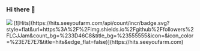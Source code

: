 ### Hi there 👋



<div>
<img src="https://img.shields.io/github/followers/LCJJam?style=flat">
[![Hits](https://hits.seeyoufarm.com/api/count/incr/badge.svg?style=flat&url=https%3A%2F%2Fimg.shields.io%2Fgithub%2Ffollowers%2FLCJJam&count_bg=%233D46C8&title_bg=%23555555&icon=&icon_color=%23E7E7E7&title=hits&edge_flat=false)](https://hits.seeyoufarm.com)
</div>

<!--
**LCJJam/LCJJam** is a ✨ _special_ ✨ repository because its `README.md` (this file) appears on your GitHub profile.

Here are some ideas to get you started:

- 🔭 I’m currently working on ...
- 🌱 I’m currently learning ...
- 👯 I’m looking to collaborate on ...
- 🤔 I’m looking for help with ...
- 💬 Ask me about ...
- 📫 How to reach me: ...
- 😄 Pronouns: ...
- ⚡ Fun fact: ...
-->
